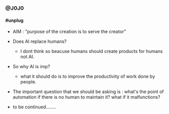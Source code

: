 ### @J0J0

<!--
**01-for-all/01-for-all** is a ✨ _special_ ✨ repository because its `README.md` (this file) appears on your GitHub profile.

Here are some ideas to get you started:

- 🔭 I’m currently working on 
- 🌱 I’m currently learning ...
- 👯 I’m looking to collaborate on ...
- 🤔 I’m looking for help with ...
- 💬 Ask me about ...
- 📫 How to reach me: ...
- 😄 Pronouns: ...
- ⚡ Fun fact: ...
-->

#### #unplug 
- AIM : "purpose of the creation is to serve the creator"   

- Does AI replace humans? 
  - I dont think so beacuse humans should create products for humans not AI.
- So why AI is imp? 
  - what it should do is to improve the productivity of work done by people.
- The important question that we should be asking is : what's the point of automation if there is no human to maintain it? what if it malfunctions?
- to be continued........     

